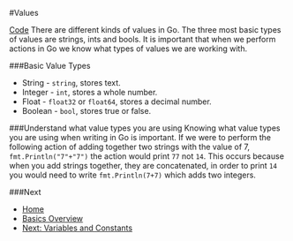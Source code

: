 #Values

[Code](./values.go)
There are different kinds of values in Go. The three most basic types of values are strings, ints and bools. It is important that when we perform actions in Go we know what types of values we are working with.

###Basic Value Types
* String - `string`, stores text.
* Integer - `int`, stores a whole number.
* Float - `float32` or `float64`, stores a decimal number.
* Boolean - `bool`, stores true or false.

###Understand what value types you are using
Knowing what value types you are using when writing in Go is important. If we were to perform the following action of adding together two strings with the value of 7, `fmt.Println("7"+"7")` the action would print `77` not `14`.
This occurs because when you add strings together, they are concatenated, in order to print `14` you would need to write `fmt.Println(7+7)` which adds two integers.

###Next

* [Home](../../README.md)
* [Basics Overview](../basics.md)
* [Next: Variables and Constants](../vars-consts/vars-consts.md)
